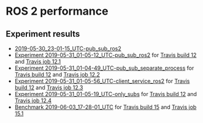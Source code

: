 # ROS 2 performance

## Experiment results

- [2019-05-30_23-01-15_UTC-pub_sub_ros2](results/2019-05-30_23-01-15_UTC-pub_sub_ros2)
- [Experiment 2019-05-31_01-05-12_UTC-pub_sub_ros2](results/2019-05-31_01-05-12_UTC-pub_sub_ros2) for [Travis build 12](https://travis-ci.org/juanrh/ros2-performance/builds/539485422) and [Travis job 12.1](https://travis-ci.org/juanrh/ros2-performance/jobs/539485423)
- [Experiment 2019-05-31_01-04-49_UTC-pub_sub_separate_process](results/2019-05-31_01-04-49_UTC-pub_sub_separate_process) for [Travis build 12](https://travis-ci.org/juanrh/ros2-performance/builds/539485422) and [Travis job 12.2](https://travis-ci.org/juanrh/ros2-performance/jobs/539485424)
- [Experiment 2019-05-31_01-05-56_UTC-client_service_ros2](results/2019-05-31_01-05-56_UTC-client_service_ros2) for [Travis build 12](https://travis-ci.org/juanrh/ros2-performance/builds/539485422) and [Travis job 12.3](https://travis-ci.org/juanrh/ros2-performance/jobs/539485425)
- [Experiment 2019-05-31_01-05-19_UTC-only_subs](results/2019-05-31_01-05-19_UTC-only_subs) for [Travis build 12](https://travis-ci.org/juanrh/ros2-performance/builds/539485422) and [Travis job 12.4](https://travis-ci.org/juanrh/ros2-performance/jobs/539485426)
- [Benchmark 2019-06-03_17-28-01_UTC](results/2019-06-03_17-28-01_UTC) for [Travis build 15](https://travis-ci.org/juanrh/ros2-performance/builds/540862357) and [Travis job 15.1](https://travis-ci.org/juanrh/ros2-performance/jobs/540862358)
